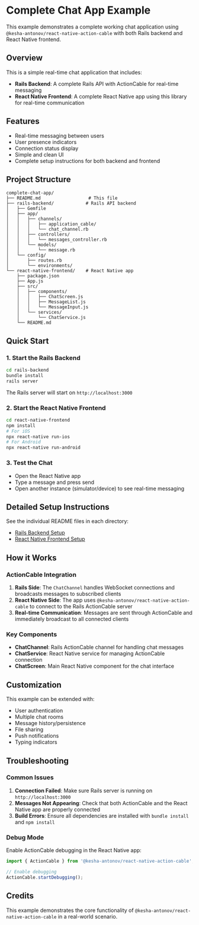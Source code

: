# Complete Chat App Example

This example demonstrates a complete working chat application using `@kesha-antonov/react-native-action-cable` with both Rails backend and React Native frontend.

## Overview

This is a simple real-time chat application that includes:

- **Rails Backend**: A complete Rails API with ActionCable for real-time messaging
- **React Native Frontend**: A complete React Native app using this library for real-time communication

## Features

- Real-time messaging between users
- User presence indicators
- Connection status display
- Simple and clean UI
- Complete setup instructions for both backend and frontend

## Project Structure

```
complete-chat-app/
├── README.md                  # This file
├── rails-backend/            # Rails API backend
│   ├── Gemfile
│   ├── app/
│   │   ├── channels/
│   │   │   ├── application_cable/
│   │   │   └── chat_channel.rb
│   │   ├── controllers/
│   │   │   └── messages_controller.rb
│   │   └── models/
│   │       └── message.rb
│   └── config/
│       ├── routes.rb
│       └── environments/
└── react-native-frontend/    # React Native app
    ├── package.json
    ├── App.js
    ├── src/
    │   ├── components/
    │   │   ├── ChatScreen.js
    │   │   ├── MessageList.js
    │   │   └── MessageInput.js
    │   └── services/
    │       └── ChatService.js
    └── README.md
```

## Quick Start

### 1. Start the Rails Backend

```bash
cd rails-backend
bundle install
rails server
```

The Rails server will start on `http://localhost:3000`

### 2. Start the React Native Frontend

```bash
cd react-native-frontend
npm install
# For iOS
npx react-native run-ios
# For Android  
npx react-native run-android
```

### 3. Test the Chat

- Open the React Native app
- Type a message and press send
- Open another instance (simulator/device) to see real-time messaging

## Detailed Setup Instructions

See the individual README files in each directory:

- [Rails Backend Setup](rails-backend/README.md)
- [React Native Frontend Setup](react-native-frontend/README.md)

## How it Works

### ActionCable Integration

1. **Rails Side**: The `ChatChannel` handles WebSocket connections and broadcasts messages to subscribed clients
2. **React Native Side**: The app uses `@kesha-antonov/react-native-action-cable` to connect to the Rails ActionCable server
3. **Real-time Communication**: Messages are sent through ActionCable and immediately broadcast to all connected clients

### Key Components

- **ChatChannel**: Rails ActionCable channel for handling chat messages
- **ChatService**: React Native service for managing ActionCable connection
- **ChatScreen**: Main React Native component for the chat interface

## Customization

This example can be extended with:

- User authentication
- Multiple chat rooms
- Message history/persistence
- File sharing
- Push notifications
- Typing indicators

## Troubleshooting

### Common Issues

1. **Connection Failed**: Make sure Rails server is running on `http://localhost:3000`
2. **Messages Not Appearing**: Check that both ActionCable and the React Native app are properly connected
3. **Build Errors**: Ensure all dependencies are installed with `bundle install` and `npm install`

### Debug Mode

Enable ActionCable debugging in the React Native app:

```javascript
import { ActionCable } from '@kesha-antonov/react-native-action-cable';

// Enable debugging
ActionCable.startDebugging();
```

## Credits

This example demonstrates the core functionality of `@kesha-antonov/react-native-action-cable` in a real-world scenario.